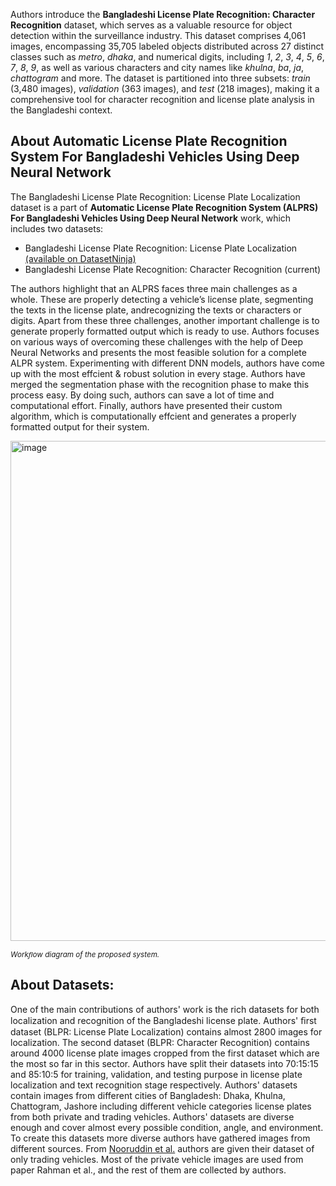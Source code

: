 Authors introduce the **Bangladeshi License Plate Recognition: Character Recognition** dataset, which serves as a valuable resource for object detection within the surveillance industry. This dataset comprises 4,061 images, encompassing 35,705 labeled objects distributed across 27 distinct classes such as *metro*, *dhaka*, and numerical digits, including *1*, *2*, *3*, *4*, *5*, *6*, *7*, *8*, *9*, as well as various characters and city names like *khulna*, *ba*, *ja*, *chattogram* and more. The dataset is partitioned into three subsets: *train* (3,480 images), *validation* (363 images), and *test* (218 images), making it a comprehensive tool for character recognition and license plate analysis in the Bangladeshi context.

## About Automatic License Plate Recognition System For Bangladeshi Vehicles Using Deep Neural Network

The Bangladeshi License Plate Recognition: License Plate Localization dataset is a part of **Automatic License Plate Recognition System (ALPRS) For Bangladeshi Vehicles Using Deep Neural Network** work, which includes two datasets:

- Bangladeshi License Plate Recognition: License Plate Localization [(available on DatasetNinja)](https://datasetninja.com/bangladeshi-license-plate-recognition-localization)
- Bangladeshi License Plate Recognition: Character Recognition (current)

The authors highlight that an ALPRS faces three main challenges as a whole. These are properly detecting a vehicle’s license plate, segmenting the texts in the license plate, andrecognizing the texts or characters or digits. Apart from these three challenges, another important challenge is to generate properly formatted output which is ready to use. Authors focuses on various ways of overcoming these challenges with the help of Deep Neural Networks and presents the most feasible solution for a complete ALPR system. Experimenting with different DNN models, authors have come up with the most effcient & robust solution in every stage. Authors have merged the segmentation phase with the recognition phase to make this process easy. By doing such, authors can save a lot of time and computational effort. Finally, authors have presented their custom algorithm, which is computationally effcient and generates a properly formatted output for their system.

<img src="https://i.ibb.co/ZMPKRDm/Screenshot-2023-10-25-132816.png" alt="image" width="800">

<span style="font-size: smaller; font-style: italic;">Workﬂow diagram of the proposed system.</span>

## About Datasets:

One of the main contributions of authors' work is the rich datasets for both localization and recognition of the Bangladeshi license plate. Authors' ﬁrst dataset (BLPR: License Plate Localization) contains almost 2800 images for localization. The second dataset (BLPR: Character Recognition) contains around 4000 license plate images cropped from the first dataset which are the most so far in this sector. Authors have split their datasets into 70:15:15 and 85:10:5 for training, validation, and testing purpose in license plate localization and text recognition stage respectively. Authors' datasets contain images from different cities of Bangladesh: Dhaka, Khulna, Chattogram, Jashore including different vehicle categories license plates from both private and trading vehicles. Authors' datasets are diverse enough and cover almost every possible condition, angle, and environment. To create this datasets more diverse authors have gathered images from different sources. From [Nooruddin et al.](https://www.researchgate.net/publication/350689395_A_Bangladeshi_License_Plate_Detection_System_Based_on_Extracted_Color_Features) authors are given their dataset of only trading vehicles. Most of the private vehicle images are used from paper Rahman et al., and the rest of them are collected by authors.
